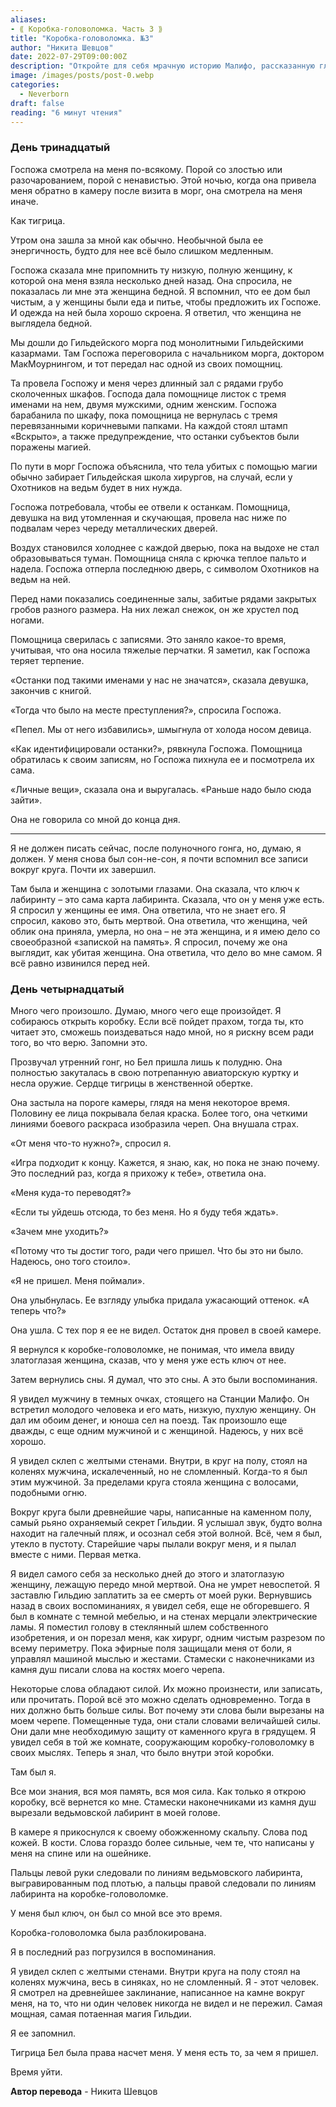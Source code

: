 ```yaml
---
aliases: 
- ⟪ Коробка-головоломка. Часть 3 ⟫
title: "Коробка-головоломка. №3"
author: "Никита Шевцов"
date: 2022-07-29T09:00:00Z
description: "Откройте для себя мрачную историю Малифо, рассказанную глазами заключенного. Испытайте пугающую встречу с тигроподобной любовницей и посетите морг Гильдии, где сохраняется таинственная магия. Раскройте секреты коричневых папок с надписью «Открыто» и исследуйте мир Малифо в этой интригующей истории."
image: /images/posts/post-0.webp
categories:
  - Neverborn
draft: false
reading: "6 минут чтения"
---
```


### День тринадцатый

Госпожа смотрела на меня по-всякому. Порой со злостью или разочарованием, порой с ненавистью. Этой ночью, когда она привела меня обратно в камеру после визита в морг, она смотрела на меня иначе.

Как тигрица.

Утром она зашла за мной как обычно. Необычной была ее энергичность, будто для нее всё было слишком медленным.

Госпожа сказала мне припомнить ту низкую, полную женщину, к которой она меня взяла несколько дней назад. Она спросила, не показалась ли мне эта женщина бедной. Я вспомнил, что ее дом был чистым, а у женщины были еда и питье, чтобы предложить их Госпоже. И одежда на ней была хорошо скроена. Я ответил, что женщина не выглядела бедной.

Мы дошли до Гильдейского морга под монолитными Гильдейскими казармами. Там Госпожа переговорила с начальником морга, доктором МакМоурнингом, и тот передал нас одной из своих помощниц.

Та провела Госпожу и меня через длинный зал с рядами грубо сколоченных шкафов. Господа дала помощнице листок с тремя именами на нем, двумя мужскими, одним женским. Госпожа барабанила по шкафу, пока помощница не вернулась с тремя перевязанными коричневыми папками. На каждой стоял штамп «Вскрыто», а также предупреждение, что останки субъектов были поражены магией.

По пути в морг Госпожа объяснила, что тела убитых с помощью магии обычно забирает Гильдейская школа хирургов, на случай, если у Охотников на ведьм будет в них нужда.

Госпожа потребовала, чтобы ее отвели к останкам. Помощница, девушка на вид утомленная и скучающая, провела нас ниже по подвалам через череду металлических дверей.

Воздух становился холоднее с каждой дверью, пока на выдохе не стал образовываться туман. Помощница сняла с крючка теплое пальто и надела. Госпожа отперла последнюю дверь, с символом Охотников на ведьм на ней.

Перед нами показались соединенные залы, забитые рядами закрытых гробов разного размера. На них лежал снежок, он же хрустел под ногами.

Помощница сверилась с записями. Это заняло какое-то время, учитывая, что она носила тяжелые перчатки. Я заметил, как Госпожа теряет терпение.

«Останки под такими именами у нас не значатся», сказала девушка, закончив с книгой.

«Тогда что было на месте преступления?», спросила Госпожа.

«Пепел. Мы от него избавились», шмыгнула от холода носом девица.

«Как идентифицировали останки?», рявкнула Госпожа. Помощница обратилась к своим записям, но Госпожа пихнула ее и посмотрела их сама.

«Личные вещи», сказала она и выругалась. «Раньше надо было сюда зайти».

Она не говорила со мной до конца дня.

----

Я не должен писать сейчас, после полуночного гонга, но, думаю, я должен. У меня снова был сон-не-сон, я почти вспомнил все записи вокруг круга. Почти их завершил.

Там была и женщина с золотыми глазами. Она сказала, что ключ к лабиринту – это сама карта лабиринта. Сказала, что он у меня уже есть. Я спросил у женщины ее имя. Она ответила, что не знает его. Я спросил, каково это, быть мертвой. Она ответила, что женщина, чей облик она приняла, умерла, но она – не эта женщина, и я имею дело со своеобразной «запиской на память». Я спросил, почему же она выглядит, как убитая женщина. Она ответила, что дело во мне самом. Я всё равно извинился перед ней.

### День четырнадцатый

Много чего произошло. Думаю, много чего еще произойдет. Я собираюсь открыть коробку. Если всё пойдет прахом, тогда ты, кто читает это, сможешь поиздеваться надо мной, но я рискну всем ради того, во что верю. Запомни это.

Прозвучал утренний гонг, но Бел пришла лишь к полудню. Она полностью закуталась в свою потрепанную авиаторскую куртку и несла оружие. Сердце тигрицы в женственной обертке.

Она застыла на пороге камеры, глядя на меня некоторое время. Половину ее лица покрывала белая краска. Более того, она четкими линиями боевого раскраса изобразила череп. Она внушала страх.

«От меня что-то нужно?», спросил я.

«Игра подходит к концу. Кажется, я знаю, как, но пока не знаю почему. Это последний раз, когда я прихожу к тебе», ответила она.

«Меня куда-то переводят?»

«Если ты уйдешь отсюда, то без меня. Но я буду тебя ждать».

«Зачем мне уходить?»

«Потому что ты достиг того, ради чего пришел. Что бы это ни было. Надеюсь, оно того стоило».

«Я не пришел. Меня поймали».

Она улыбнулась. Ее взгляду улыбка придала ужасающий оттенок. «А теперь что?»

Она ушла. С тех пор я ее не видел. Остаток дня провел в своей камере.

Я вернулся к коробке-головоломке, не понимая, что имела ввиду златоглазая женщина, сказав, что у меня уже есть ключ от нее.

Затем вернулись сны. Я думал, что это сны. А это были воспоминания.

Я увидел мужчину в темных очках, стоящего на Станции Малифо. Он встретил молодого человека и его мать, низкую, пухлую женщину. Он дал им обоим денег, и юноша сел на поезд. Так произошло еще дважды, с еще одним мужчиной и с женщиной. Надеюсь, у них всё хорошо.

Я увидел склеп с желтыми стенами. Внутри, в круг на полу, стоял на коленях мужчина, искалеченный, но не сломленный. Когда-то я был этим мужчиной. За пределами круга стояла женщина с волосами, подобными огню.

Вокруг круга были древнейшие чары, написанные на каменном полу, самый рьяно охраняемый секрет Гильдии. Я услышал звук, будто волна находит на галечный пляж, и осознал себя этой волной. Всё, чем я был, утекло в пустоту. Старейшие чары пылали вокруг меня, и я пылал вместе с ними. Первая метка.

Я видел самого себя за несколько дней до этого и златоглазую женщину, лежащую передо мной мертвой. Она не умрет невоспетой. Я заставлю Гильдию заплатить за ее смерть от моей руки. Вернувшись назад в своих воспоминаниях, я увидел себя, еще не обгоревшего. Я был в комнате с темной мебелью, и на стенах мерцали электрические ламы. Я поместил голову в стеклянный шлем собственного изобретения, и он порезал меня, как хирург, одним чистым разрезом по всему периметру. Пока эфирные поля защищали меня от боли, я управлял машиной мыслью и жестами. Стамески с наконечниками из камня душ писали слова на костях моего черепа.

Некоторые слова обладают силой. Их можно произнести, или записать, или прочитать. Порой всё это можно сделать одновременно. Тогда в них должно быть больше силы. Вот почему эти слова были вырезаны на моем черепе. Помещенные туда, они стали словами величайшей силы. Они дали мне необходимую защиту от каменного круга в грядущем. Я увидел себя в той же комнате, сооружающим коробку-головоломку в своих мыслях. Теперь я знал, что было внутри этой коробки.

Там был я.

Все мои знания, вся моя память, вся моя сила. Как только я открою коробку, всё вернется ко мне. Стамески наконечниками из камня душ вырезали ведьмовской лабиринт в моей голове.

В камере я прикоснулся к своему обожженному скальпу. Слова под кожей. В кости. Слова гораздо более сильные, чем те, что написаны у меня на спине или на ошейнике.

Пальцы левой руки следовали по линиям ведьмовского лабиринта, выгравированным под плотью, а пальцы правой следовали по линиям лабиринта на коробке-головоломке.

У меня был ключ, он был со мной все это время.

Коробка-головоломка была разблокирована.

Я в последний раз погрузился в воспоминания.

Я увидел склеп с желтыми стенами. Внутри круга на полу стоял на коленях мужчина, весь в синяках, но не сломленный. Я - этот человек. Я смотрел на древнейшее заклинание, написанное на камне вокруг меня, на то, что ни один человек никогда не видел и не пережил. Самая мощная, самая потаенная магия Гильдии.

Я ее запомнил.

Тигрица Бел была права насчет меня. У меня есть то, за чем я пришел.

Время уйти.


**Автор перевода** - Никита Шевцов

